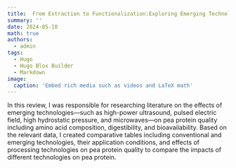 ```yaml
---
title:  From Extraction to Functionalization:Exploring Emerging Technologies in Pea Protein Processing for Enhanced Techno-functional Benefits
summary: ''
date: 2024-05-10
math: true
authors:
  - admin
tags:
  - Hugo
  - Hugo Blox Builder
  - Markdown
image:
  caption: 'Embed rich media such as videos and LaTeX math'
---
```


In this review, I was responsible for researching literature on the effects of emerging technologies—such as high-power ultrasound, pulsed electric field, high hydrostatic pressure, and microwaves—on pea protein quality including amino acid composition, digestibility, and bioavailability. Based on the relevant data, I created comparative tables including conventional and emerging technologies, their application conditions, and effects of processing technologies on pea protein quality to compare the impacts of different technologies on pea protein.
